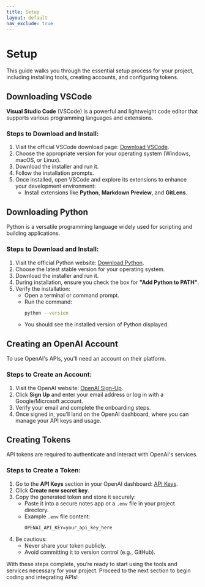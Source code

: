 ```yaml
---
title: Setup
layout: default
nav_exclude: true
---
```


# Setup

This guide walks you through the essential setup process for your project, including installing tools, creating accounts, and configuring tokens.


## Downloading VSCode

**Visual Studio Code** (VSCode) is a powerful and lightweight code editor that supports various programming languages and extensions.

### Steps to Download and Install:
1. Visit the official VSCode download page: [Download VSCode](https://code.visualstudio.com/download).
2. Choose the appropriate version for your operating system (Windows, macOS, or Linux).
3. Download the installer and run it.
4. Follow the installation prompts.
5. Once installed, open VSCode and explore its extensions to enhance your development environment:
   - Install extensions like **Python**, **Markdown Preview**, and **GitLens**.


## Downloading Python

Python is a versatile programming language widely used for scripting and building applications.

### Steps to Download and Install:
1. Visit the official Python website: [Download Python](https://www.python.org/downloads/).
2. Choose the latest stable version for your operating system.
3. Download the installer and run it.
4. During installation, ensure you check the box for **"Add Python to PATH"**.
5. Verify the installation:
   - Open a terminal or command prompt.
   - Run the command:
     ```bash
     python --version
     ```
   - You should see the installed version of Python displayed.


## Creating an OpenAI Account

To use OpenAI's APIs, you'll need an account on their platform.

### Steps to Create an Account:
1. Visit the OpenAI website: [OpenAI Sign-Up](https://platform.openai.com/signup/).
2. Click **Sign Up** and enter your email address or log in with a Google/Microsoft account.
3. Verify your email and complete the onboarding steps.
4. Once signed in, you’ll land on the OpenAI dashboard, where you can manage your API keys and usage.


## Creating Tokens

API tokens are required to authenticate and interact with OpenAI's services.

### Steps to Create a Token:
1. Go to the **API Keys** section in your OpenAI dashboard: [API Keys](https://platform.openai.com/account/api-keys).
2. Click **Create new secret key**.
3. Copy the generated token and store it securely:
   - Paste it into a secure notes app or a `.env` file in your project directory.
   - Example `.env` file content:
     ```env
     OPENAI_API_KEY=your_api_key_here
     ```
4. Be cautious:
   - Never share your token publicly.
   - Avoid committing it to version control (e.g., GitHub).


With these steps complete, you’re ready to start using the tools and services necessary for your project. Proceed to the next section to begin coding and integrating APIs!
